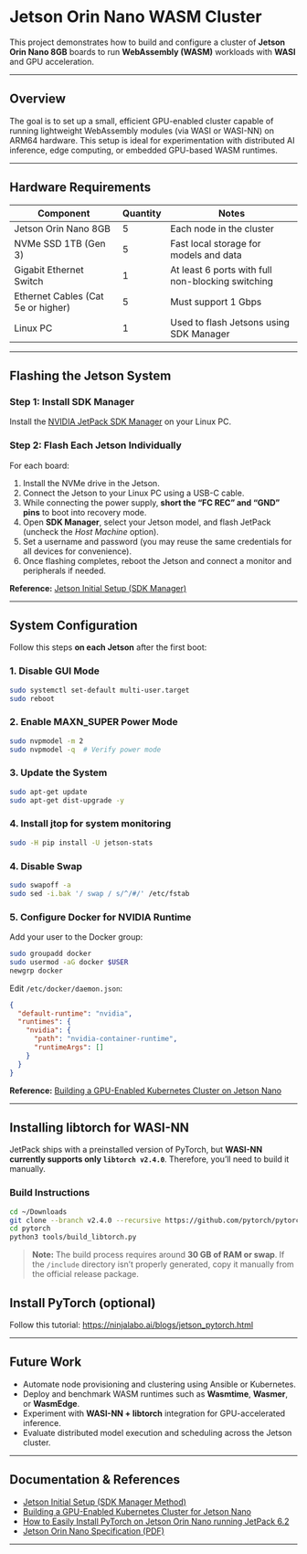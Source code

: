 # Jetson Orin Nano WASM Cluster

This project demonstrates how to build and configure a cluster of **Jetson Orin Nano 8GB** boards to run **WebAssembly (WASM)** workloads with **WASI** and GPU acceleration.

---

## Overview

The goal is to set up a small, efficient GPU-enabled cluster capable of running lightweight WebAssembly modules (via WASI or WASI-NN) on ARM64 hardware. This setup is ideal for experimentation with distributed AI inference, edge computing, or embedded GPU-based WASM runtimes.

---

## Hardware Requirements

| Component | Quantity | Notes |
|------------|-----------|-------|
| Jetson Orin Nano 8GB | 5 | Each node in the cluster |
| NVMe SSD 1TB (Gen 3) | 5 | Fast local storage for models and data |
| Gigabit Ethernet Switch | 1 | At least 6 ports with full non-blocking switching |
| Ethernet Cables (Cat 5e or higher) | 5 | Must support 1 Gbps |
| Linux PC | 1 | Used to flash Jetsons using SDK Manager |

---

## Flashing the Jetson System

### Step 1: Install SDK Manager

Install the [NVIDIA JetPack SDK Manager](https://developer.nvidia.com/sdk-manager) on your Linux PC.

### Step 2: Flash Each Jetson Individually

For each board:

1. Install the NVMe drive in the Jetson.
2. Connect the Jetson to your Linux PC using a USB-C cable.
3. While connecting the power supply, **short the “FC REC” and “GND” pins** to boot into recovery mode.
4. Open **SDK Manager**, select your Jetson model, and flash JetPack (uncheck the *Host Machine* option).
5. Set a username and password (you may reuse the same credentials for all devices for convenience).
6. Once flashing completes, reboot the Jetson and connect a monitor and peripherals if needed.

**Reference:** [Jetson Initial Setup (SDK Manager)](https://www.jetson-ai-lab.com/initial_setup_jon_sdkm.html)

---

## System Configuration

Follow this steps **on each Jetson** after the first boot:

### 1. Disable GUI Mode
```bash
sudo systemctl set-default multi-user.target
sudo reboot
```

### 2. Enable MAXN_SUPER Power Mode
```bash
sudo nvpmodel -m 2
sudo nvpmodel -q  # Verify power mode
```

### 3. Update the System
```bash
sudo apt-get update
sudo apt-get dist-upgrade -y
```

### 4. Install jtop for system monitoring
```bash
sudo -H pip install -U jetson-stats
```

### 4. Disable Swap
```bash
sudo swapoff -a
sudo sed -i.bak '/ swap / s/^/#/' /etc/fstab
```

### 5. Configure Docker for NVIDIA Runtime

Add your user to the Docker group:
```bash
sudo groupadd docker
sudo usermod -aG docker $USER
newgrp docker
```

Edit `/etc/docker/daemon.json`:
```json
{
  "default-runtime": "nvidia",
  "runtimes": {
    "nvidia": {
      "path": "nvidia-container-runtime",
      "runtimeArgs": []
    }
  }
}
```

**Reference:** [Building a GPU-Enabled Kubernetes Cluster on Jetson Nano](https://medium.com/jit-team/building-a-gpu-enabled-kubernets-cluster-for-machine-learning-with-nvidia-jetson-nano-7b67de74172a)

---

## Installing libtorch for WASI-NN

JetPack ships with a preinstalled version of PyTorch, but **WASI-NN currently supports only `libtorch v2.4.0`**. Therefore, you’ll need to build it manually.

### Build Instructions
```bash
cd ~/Downloads
git clone --branch v2.4.0 --recursive https://github.com/pytorch/pytorch.git
cd pytorch
python3 tools/build_libtorch.py
```

> **Note:** The build process requires around **30 GB of RAM or swap**. If the `/include` directory isn’t properly generated, copy it manually from the official release package.

## Install PyTorch (optional)

Follow this tutorial: https://ninjalabo.ai/blogs/jetson_pytorch.html

---

## Future Work

- Automate node provisioning and clustering using Ansible or Kubernetes.
- Deploy and benchmark WASM runtimes such as **Wasmtime**, **Wasmer**, or **WasmEdge**.
- Experiment with **WASI-NN + libtorch** integration for GPU-accelerated inference.
- Evaluate distributed model execution and scheduling across the Jetson cluster.

---

## Documentation & References

- [Jetson Initial Setup (SDK Manager Method)](https://www.jetson-ai-lab.com/initial_setup_jon_sdkm.html)
- [Building a GPU-Enabled Kubernetes Cluster for Jetson Nano](https://medium.com/jit-team/building-a-gpu-enabled-kubernets-cluster-for-machine-learning-with-nvidia-jetson-nano-7b67de74172a)
- [How to Easily Install PyTorch on Jetson Orin Nano running JetPack 6.2](https://ninjalabo.ai/blogs/jetson_pytorch.html)
- [Jetson Orin Nano Specification (PDF)](https://developer.download.nvidia.com/assets/embedded/secure/jetson/orin_nano/docs/Jetson-Orin-Nano-DevKit-Carrier-Board-Specification_SP-11324-001_v1.3.pdf?__token__=exp=1760978813~hmac=dfdf13dfacb034ce507c8e1a466d199d7faabd1d7fd1f9b79e57c2eca3cc4bef&t=eyJscyI6ImdzZW8iLCJsc2QiOiJodHRwczovL3d3dy5nb29nbGUuY29tLyJ9)
---
